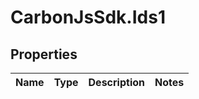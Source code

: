 # CarbonJsSdk.Ids1

## Properties

Name | Type | Description | Notes
------------ | ------------- | ------------- | -------------


